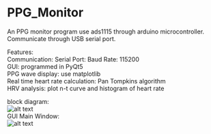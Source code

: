 # PPG_Monitor
An PPG monitor program use ads1115 through arduino microcontroller.  
Communicate through USB serial port.

Features:  
Communication: Serial Port: Baud Rate: 115200  
GUI: programmed in PyQt5  
PPG wave display: use matplotlib  
Real time heart rate calculation: Pan Tompkins algorithm  
HRV analysis: plot n-t curve and histogram of heart rate  


block diagram:  
![alt text](https://github.com/DingkunLiu/PPG_Monitor/tree/master/Img/PPG_EXP.jpg)  
GUI Main Window:  
![alt text](https://github.com/DingkunLiu/PPG_Monitor/tree/master/Img/GUI.jpg)  
